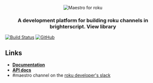 <p align="center">
  <img src="docs/maestroLogo.png" alt="Maestro for roku" />
</p>
<h3 align="center">
A development platform for building roku channels in brighterscript. View library
</h3>


[![Build Status](https://travis-ci.org/georgejecook/maestro-roku-view.svg?branch=master)](https://travis-ci.org/georgejecook/maestro)
[![GitHub](https://img.shields.io/github/release/georgejecook/maestro-roku-view.svg?style=flat-square)](https://github.com/georgejecook/maestro-roku-view/releases) 

## Links
 - **[Documentation](docs/index.md)**
 - **[API docs](https://georgejecook.github.io/maestro-roku-view)**
 - \#maestro channel on the [roku developer's slack](https://join.slack.com/t/rokudevelopers/shared_invite/enQtMzgyODg0ODY0NDM5LTc2ZDdhZWI2MDBmYjcwYTk5MmE1MTYwMTA2NGVjZmJiNWM4ZWY2MjY1MDY0MmViNmQ1ZWRmMWUzYTVhNzJiY2M)
